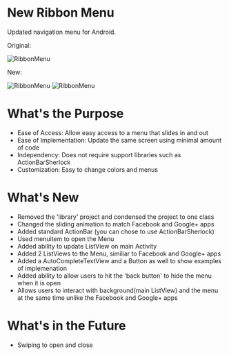 New Ribbon Menu
==========

Updated navigation menu for Android.

Original:

![RibbonMenu](https://github.com/jaredsburrows/RibbonMenu/raw/master/rbm1.png)

New:

![RibbonMenu](https://github.com/jaredsburrows/RibbonMenu/raw/master/new1.png)
![RibbonMenu](https://github.com/jaredsburrows/RibbonMenu/raw/master/new2.png)

What's the Purpose
=====

- Ease of Access: Allow easy access to a menu that slides in and out
- Ease of Implementation: Update the same screen using minimal amount of code
- Independency: Does not require support libraries such as ActionBarSherlock
- Customization: Easy to change colors and menus

What's New
=====

- Removed the 'library' project and condensed the project to one class
- Changed the sliding animation to match Facebook and Google+ apps
- Added standard ActionBar (you can chose to use ActionBarSherlock)
 - Used menuitem to open the Menu
- Added ability to update ListView on main Activity
- Added 2 ListViews to the Menu, similiar to Facebook and Google+ apps
- Added a AutoCompleteTextView and a Button as well to show examples of implemenation
- Added ability to allow users to hit the 'back button' to hide the menu when it is open
- Allows users to interact with background(main ListView) and the menu at the same time unlike the Facebook and Google+ apps

What's in the Future
====

- Swiping to open and close
